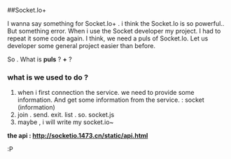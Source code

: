 ##Socket.Io+

I wanna say  something for Socket.Io+ . i think the Socket.Io is so powerful.. But something error. When i use the Socket developer my project. I had to repeat it some code again. I think, we need a puls of Socket.Io. Let us developer some general project easier than before.

So . What is **puls** ? **+** ?

### what is we used to do ? ###

1. when i first connection the service. we need to provide some information. And get some information from the service.  : socket (information)
2. join . send. exit. list . so. socket.js
3. maybe , i will write my socket.io~


**the api : http://socketio.1473.cn/static/api.html**

:P

